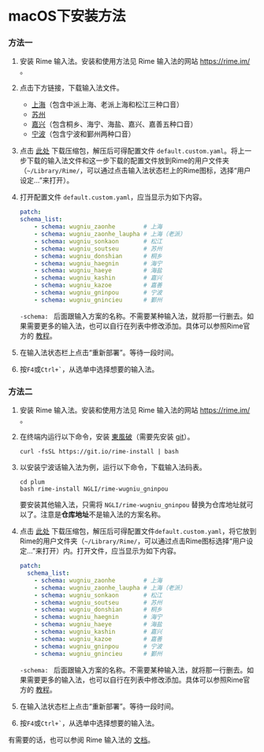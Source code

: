 # macOS下安装方法

### 方法一

1. 安装 Rime 输入法。安装和使用方法见 Rime 输入法的网站 https://rime.im/ 。

2. 点击下方链接，下载输入法文件。

    - [上海](https://codeload.github.com/NGLI/rime-wugniu_zaonhe/zip/master)（包含中派上海、老派上海和松江三种口音）
    - [苏州](https://codeload.github.com/NGLI/rime-wugniu_soutseu/zip/master)
    - [嘉兴](https://codeload.github.com/NGLI/rime-wugniu_kashin/zip/master)（包含桐乡、海宁、海盐、嘉兴、嘉善五种口音）
    - [宁波](https://codeload.github.com/NGLI/rime-wugniu_gninpou/zip/master)（包含宁波和鄞州两种口音）
    
3. 点击 [此处](https://gist.github.com/shinzoqchiuq/ddeb5014026fce768f7c9ec7d4e01655/archive/fee2956c60f5eba8bd8af57bbe3a9a20150f9b25.zip) 下载压缩包，解压后可得配置文件 `default.custom.yaml`。将上一步下载的输入法文件和这一步下载的配置文件放到Rime的用户文件夹（`~/Library/Rime/`，可以通过点击输入法状态栏上的Rime图标，选择“用户设定...”来打开）。

4. 打开配置文件 `default.custom.yaml`，应当显示为如下内容。

    ```yaml
    patch:
    schema_list:
        - schema: wugniu_zaonhe        # 上海
        - schema: wugniu_zaonhe_laupha # 上海（老派）
        - schema: wugniu_sonkaon       # 松江
        - schema: wugniu_soutseu       # 苏州
        - schema: wugniu_donshian      # 桐乡
        - schema: wugniu_haegnin       # 海宁
        - schema: wugniu_haeye         # 海盐
        - schema: wugniu_kashin        # 嘉兴
        - schema: wugniu_kazoe         # 嘉善
        - schema: wugniu_gninpou       # 宁波
        - schema: wugniu_gnincieu      # 鄞州
    ```

    `-schema: ` 后面跟输入方案的名称。不需要某种输入法，就将那一行删去。如果需要更多的输入法，也可以自行在列表中修改添加。具体可以参照Rime官方的 [教程](https://github.com/rime/home/wiki/CustomizationGuide#一例定製方案選單)。

5. 在输入法状态栏上点击“重新部署”。等待一段时间。

6. 按`F4`或`` Ctrl+` ``，从选单中选择想要的输入法。

### 方法二

1. 安装 Rime 输入法。安装和使用方法见 Rime 输入法的网站 https://rime.im/ 。

2. 在终端内运行以下命令，安装 [東風破](https://github.com/rime/plum)（需要先安装 [git](https://git-scm.com/)）。

    ```shell
    curl -fsSL https://git.io/rime-install | bash
    ```

3. 以安装宁波话输入法为例，运行以下命令，下载输入法码表。

    ```shell
    cd plum
    bash rime-install NGLI/rime-wugniu_gninpou
    ```

    要安装其他输入法，只需将 `NGLI/rime-wugniu_gninpou` 替换为仓库地址就可以了。注意是**仓库地址**不是输入法的方案名称。

4. 点击 [此处](https://gist.github.com/shinzoqchiuq/ddeb5014026fce768f7c9ec7d4e01655/archive/fee2956c60f5eba8bd8af57bbe3a9a20150f9b25.zip) 下载压缩包，解压后可得配置文件`default.custom.yaml`，将它放到Rime的用户文件夹（`~/Library/Rime/`，可以通过点击Rime图标选择“用户设定...”来打开）内。打开文件，应当显示为如下内容。

    ```yaml
    patch:
      schema_list:
        - schema: wugniu_zaonhe        # 上海
        - schema: wugniu_zaonhe_laupha # 上海（老派）
        - schema: wugniu_sonkaon       # 松江
        - schema: wugniu_soutseu       # 苏州
        - schema: wugniu_donshian      # 桐乡
        - schema: wugniu_haegnin       # 海宁
        - schema: wugniu_haeye         # 海盐
        - schema: wugniu_kashin        # 嘉兴
        - schema: wugniu_kazoe         # 嘉善
        - schema: wugniu_gninpou       # 宁波
        - schema: wugniu_gnincieu      # 鄞州
    ```

    `-schema: ` 后面跟输入方案的名称。不需要某种输入法，就将那一行删去。如果需要更多的输入法，也可以自行在列表中修改添加。具体可以参照Rime官方的 [教程](https://github.com/rime/home/wiki/CustomizationGuide#一例定製方案選單)。

5. 在输入法状态栏上点击“重新部署”。等待一段时间。

6. 按`F4`或`` Ctrl+` ``，从选单中选择想要的输入法。

有需要的话，也可以参阅 Rime 输入法的 [文档](https://rime.im/docs/)。
